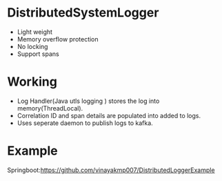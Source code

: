 # DistributedSystemLogger
- Light weight
- Memory overflow protection
- No locking
- Support spans 
# Working
- Log Handler(Java utls logging ) stores the log into memory(ThreadLocal).
- Correlation ID and span details are populated into  added to logs.
- Uses seperate daemon to publish logs to kafka.

# Example
Springboot:https://github.com/vinayakmp007/DistributedLoggerExample
